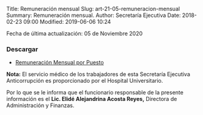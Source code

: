 Title: Remuneración mensual
Slug: art-21-05-remuneracion-mensual
Summary: Remuneración mensual.
Author: Secretaría Ejecutiva
Date: 2018-02-23 09:00
Modified: 2019-06-06 10:24


Fecha de última actualización: 05 de Noviembre 2020

### Descargar

* [Remuneración Mensual por Puesto](remuneracion-mensual-por-puesto.pdf)

**Nota:** El servicio médico de los trabajadores de esta Secretaría Ejecutiva Anticorrupción es proporcionado por el Hospital Universitario.

Por lo que se le informa que el funcionario responsable de la presente información es el **Lic. Elidé Alejandrina Acosta Reyes,** Directora de Administración y Finanzas.

